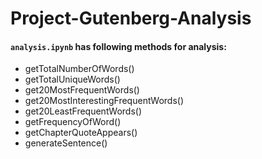 # Project-Gutenberg-Analysis
#### ```analysis.ipynb``` has following methods for analysis:
- getTotalNumberOfWords()
- getTotalUniqueWords()
- get20MostFrequentWords()
- get20MostInterestingFrequentWords()
- get20LeastFrequentWords()
- getFrequencyOfWord()
- getChapterQuoteAppears()
- generateSentence()
